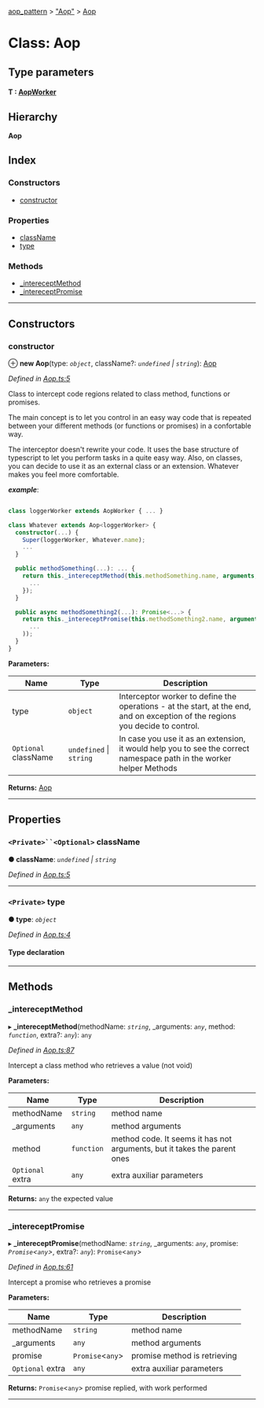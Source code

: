 [aop_pattern](../README.md) > ["Aop"](../modules/_aop_.md) > [Aop](../classes/_aop_.aop.md)

# Class: Aop

## Type parameters
#### T :  [AopWorker](_aopworker_.aopworker.md)
## Hierarchy

**Aop**

## Index

### Constructors

* [constructor](_aop_.aop.md#constructor)

### Properties

* [className](_aop_.aop.md#classname)
* [type](_aop_.aop.md#type)

### Methods

* [_intereceptMethod](_aop_.aop.md#_intereceptmethod)
* [_intereceptPromise](_aop_.aop.md#_intereceptpromise)

---

## Constructors

<a id="constructor"></a>

###  constructor

⊕ **new Aop**(type: *`object`*, className?: *`undefined` \| `string`*): [Aop](_aop_.aop.md)

*Defined in [Aop.ts:5](https://github.com/thewazaa/ts.aop_pattern/blob/6b95fcc/src/Aop.ts#L5)*

Class to intercept code regions related to class method, functions or promises.

The main concept is to let you control in an easy way code that is repeated between your different methods (or functions or promises) in a confortable way.

The interceptor doesn't rewrite your code. It uses the base structure of typescript to let you perform tasks in a quite easy way. Also, on classes, you can decide to use it as an external class or an extension. Whatever makes you feel more comfortable.

*__example__*:
 ```typescript

class loggerWorker extends AopWorker { ... }

class Whatever extends Aop<loggerWorker> {
   constructor(...) {
     Super(loggerWorker, Whatever.name);
     ...
   }

   public methodSomething(...): ... {
     return this._intereceptMethod(this.methodSomething.name, arguments, () => {
       ...
     });
   }

   public async methodSomething2(...): Promise<...> {
     return this._intereceptPromise(this.methodSomething2.name, arguments, new Promise(
       ...
     ));
   }
}
```

**Parameters:**

| Name | Type | Description |
| ------ | ------ | ------ |
| type | `object` |  Interceptor worker to define the operations - at the start, at the end, and on exception of the regions you decide to control. |
| `Optional` className | `undefined` \| `string` |  In case you use it as an extension, it would help you to see the correct namespace path in the worker helper Methods |

**Returns:** [Aop](_aop_.aop.md)

___

## Properties

<a id="classname"></a>

### `<Private>``<Optional>` className

**● className**: *`undefined` \| `string`*

*Defined in [Aop.ts:5](https://github.com/thewazaa/ts.aop_pattern/blob/6b95fcc/src/Aop.ts#L5)*

___
<a id="type"></a>

### `<Private>` type

**● type**: *`object`*

*Defined in [Aop.ts:4](https://github.com/thewazaa/ts.aop_pattern/blob/6b95fcc/src/Aop.ts#L4)*

#### Type declaration

___

## Methods

<a id="_intereceptmethod"></a>

###  _intereceptMethod

▸ **_intereceptMethod**(methodName: *`string`*, _arguments: *`any`*, method: *`function`*, extra?: *`any`*): `any`

*Defined in [Aop.ts:87](https://github.com/thewazaa/ts.aop_pattern/blob/6b95fcc/src/Aop.ts#L87)*

Intercept a class method who retrieves a value (not void)

**Parameters:**

| Name | Type | Description |
| ------ | ------ | ------ |
| methodName | `string` |  method name |
| _arguments | `any` |  method arguments |
| method | `function` |  method code. It seems it has not arguments, but it takes the parent ones |
| `Optional` extra | `any` |  extra auxiliar parameters |

**Returns:** `any`
the expected value

___
<a id="_intereceptpromise"></a>

###  _intereceptPromise

▸ **_intereceptPromise**(methodName: *`string`*, _arguments: *`any`*, promise: *`Promise`<`any`>*, extra?: *`any`*): `Promise`<`any`>

*Defined in [Aop.ts:61](https://github.com/thewazaa/ts.aop_pattern/blob/6b95fcc/src/Aop.ts#L61)*

Intercept a promise who retrieves a promise

**Parameters:**

| Name | Type | Description |
| ------ | ------ | ------ |
| methodName | `string` |  method name |
| _arguments | `any` |  method arguments |
| promise | `Promise`<`any`> |  promise method is retrieving |
| `Optional` extra | `any` |  extra auxiliar parameters |

**Returns:** `Promise`<`any`>
promise replied, with work performed

___

